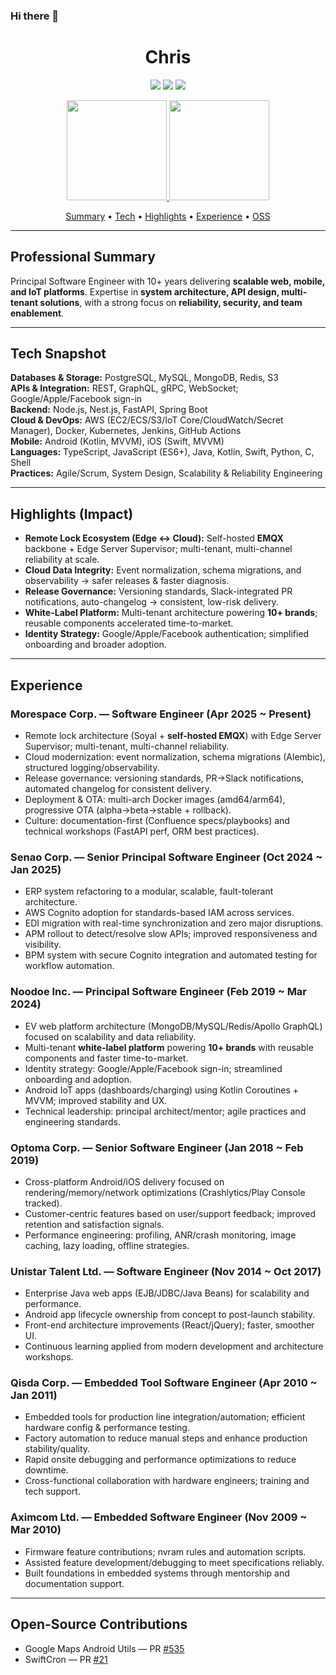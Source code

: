 ### Hi there 👋

<h1 align="center">Chris</h1>

<p align="center">
  <a href="https://www.linkedin.com/in/sinwun"><img src="https://img.shields.io/badge/LinkedIn-Connect-0077B5?style=for-the-badge&logo=linkedin&logoColor=white"/></a>
  <a href="mailto:chris@csie.io"><img src="https://img.shields.io/badge/Email-chris@csie.io-D14836?style=for-the-badge&logo=gmail&logoColor=white"/></a>
  <a href="https://medium.com/@dynamicy"><img src="https://img.shields.io/badge/Medium-Read-000000?style=for-the-badge&logo=medium&logoColor=white"/></a>
</p>

<!-- Top: GitHub Stats -->
<p align="center">
  <a href="https://github.com/dynamicy">
    <img height="160" src="https://github-readme-stats-eight-theta.vercel.app/api?username=dynamicy&show_icons=true&theme=algolia&include_all_commits=true&count_private=true"/>
    <img height="160" src="https://github-readme-stats-eight-theta.vercel.app/api/top-langs/?username=dynamicy&layout=compact&langs_count=8&theme=algolia"/>
  </a>
</p>

<p align="center">
  <a href="#professional-summary">Summary</a> •
  <a href="#tech-snapshot">Tech</a> •
  <a href="#highlights-impact">Highlights</a> •  
  <a href="#experience">Experience</a> •
  <a href="#open-source-contributions">OSS</a>
</p>

---

## Professional Summary
Principal Software Engineer with 10+ years delivering **scalable web, mobile, and IoT platforms**. Expertise in **system architecture, API design, multi-tenant solutions**, with a strong focus on **reliability, security, and team enablement**.

---

## Tech Snapshot
**Databases & Storage:** PostgreSQL, MySQL, MongoDB, Redis, S3  
**APIs & Integration:** REST, GraphQL, gRPC, WebSocket; Google/Apple/Facebook sign-in  
**Backend:** Node.js, Nest.js, FastAPI, Spring Boot  
**Cloud & DevOps:** AWS (EC2/ECS/S3/IoT Core/CloudWatch/Secret Manager), Docker, Kubernetes, Jenkins, GitHub Actions  
**Mobile:** Android (Kotlin, MVVM), iOS (Swift, MVVM)  
**Languages:** TypeScript, JavaScript (ES6+), Java, Kotlin, Swift, Python, C, Shell  
**Practices:** Agile/Scrum, System Design, Scalability & Reliability Engineering

---

## Highlights (Impact)
- **Remote Lock Ecosystem (Edge ↔ Cloud):** Self-hosted **EMQX** backbone + Edge Server Supervisor; multi-tenant, multi-channel reliability at scale.  
- **Cloud Data Integrity:** Event normalization, schema migrations, and observability → safer releases & faster diagnosis.  
- **Release Governance:** Versioning standards, Slack-integrated PR notifications, auto-changelog → consistent, low-risk delivery.  
- **White-Label Platform:** Multi-tenant architecture powering **10+ brands**; reusable components accelerated time-to-market.  
- **Identity Strategy:** Google/Apple/Facebook authentication; simplified onboarding and broader adoption.

---

## Experience

### Morespace Corp. — Software Engineer (Apr 2025 ~ Present)
- Remote lock architecture (Soyal + **self-hosted EMQX**) with Edge Server Supervisor; multi-tenant, multi-channel reliability.
- Cloud modernization: event normalization, schema migrations (Alembic), structured logging/observability.
- Release governance: versioning standards, PR→Slack notifications, automated changelog for consistent delivery.
- Deployment & OTA: multi-arch Docker images (amd64/arm64), progressive OTA (alpha→beta→stable + rollback).
- Culture: documentation-first (Confluence specs/playbooks) and technical workshops (FastAPI perf, ORM best practices).

### Senao Corp. — Senior Principal Software Engineer (Oct 2024 ~ Jan 2025)
- ERP system refactoring to a modular, scalable, fault-tolerant architecture.
- AWS Cognito adoption for standards-based IAM across services.
- EDI migration with real-time synchronization and zero major disruptions.
- APM rollout to detect/resolve slow APIs; improved responsiveness and visibility.
- BPM system with secure Cognito integration and automated testing for workflow automation.

### Noodoe Inc. — Principal Software Engineer (Feb 2019 ~ Mar 2024)
- EV web platform architecture (MongoDB/MySQL/Redis/Apollo GraphQL) focused on scalability and data reliability.
- Multi-tenant **white-label platform** powering **10+ brands** with reusable components and faster time-to-market.
- Identity strategy: Google/Apple/Facebook sign-in; streamlined onboarding and adoption.
- Android IoT apps (dashboards/charging) using Kotlin Coroutines + MVVM; improved stability and UX.
- Technical leadership: principal architect/mentor; agile practices and engineering standards.

### Optoma Corp. — Senior Software Engineer (Jan 2018 ~ Feb 2019)
- Cross-platform Android/iOS delivery focused on rendering/memory/network optimizations (Crashlytics/Play Console tracked).
- Customer-centric features based on user/support feedback; improved retention and satisfaction signals.
- Performance engineering: profiling, ANR/crash monitoring, image caching, lazy loading, offline strategies.

### Unistar Talent Ltd. — Software Engineer (Nov 2014 ~ Oct 2017)
- Enterprise Java web apps (EJB/JDBC/Java Beans) for scalability and performance.
- Android app lifecycle ownership from concept to post-launch stability.
- Front-end architecture improvements (React/jQuery); faster, smoother UI.
- Continuous learning applied from modern development and architecture workshops.

### Qisda Corp. — Embedded Tool Software Engineer (Apr 2010 ~ Jan 2011)
- Embedded tools for production line integration/automation; efficient hardware config & performance testing.
- Factory automation to reduce manual steps and enhance production stability/quality.
- Rapid onsite debugging and performance optimizations to reduce downtime.
- Cross-functional collaboration with hardware engineers; training and tech support.

### Aximcom Ltd. — Embedded Software Engineer (Nov 2009 ~ Mar 2010)
- Firmware feature contributions; nvram rules and automation scripts.
- Assisted feature development/debugging to meet specifications reliably.
- Built foundations in embedded systems through mentorship and documentation support.

---

## Open-Source Contributions
- Google Maps Android Utils — PR [#535](https://github.com/googlemaps/android-maps-utils/pull/535)  
- SwiftCron — PR [#21](https://github.com/TheCodedSelf/SwiftCron/pull/21)
